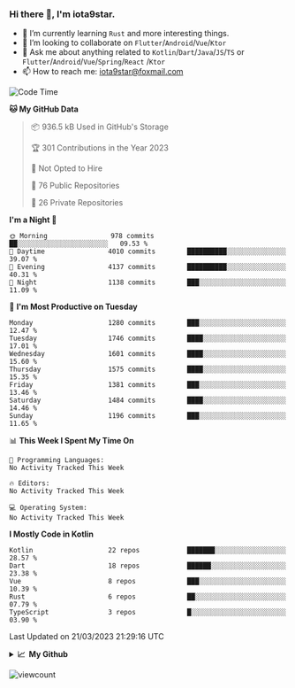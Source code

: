 ### Hi there 👋, I'm iota9star.

- 🌱 I’m currently learning `Rust` and more interesting things.
- 👯 I’m looking to collaborate on `Flutter`/`Android`/`Vue`/`Ktor`
- 💬 Ask me about anything related to `Kotlin`/`Dart`/`Java`/`JS`/`TS` or `Flutter`/`Android`/`Vue`/`Spring`/`React`
  /`Ktor`
- 📫 How to reach me: [iota9star@foxmail.com](iota9star@foxmail.com)



<!--START_SECTION:waka-->
![Code Time](http://img.shields.io/badge/Code%20Time-3%2C090%20hrs%2054%20mins-blue)

**🐱 My GitHub Data** 

> 📦 936.5 kB Used in GitHub's Storage 
 > 
> 🏆 301 Contributions in the Year 2023
 > 
> 🚫 Not Opted to Hire
 > 
> 📜 76 Public Repositories 
 > 
> 🔑 26 Private Repositories 
 > 
**I'm a Night 🦉** 

```text
🌞 Morning                978 commits         ██░░░░░░░░░░░░░░░░░░░░░░░   09.53 % 
🌆 Daytime                4010 commits        ██████████░░░░░░░░░░░░░░░   39.07 % 
🌃 Evening                4137 commits        ██████████░░░░░░░░░░░░░░░   40.31 % 
🌙 Night                  1138 commits        ███░░░░░░░░░░░░░░░░░░░░░░   11.09 % 
```
📅 **I'm Most Productive on Tuesday** 

```text
Monday                   1280 commits        ███░░░░░░░░░░░░░░░░░░░░░░   12.47 % 
Tuesday                  1746 commits        ████░░░░░░░░░░░░░░░░░░░░░   17.01 % 
Wednesday                1601 commits        ████░░░░░░░░░░░░░░░░░░░░░   15.60 % 
Thursday                 1575 commits        ████░░░░░░░░░░░░░░░░░░░░░   15.35 % 
Friday                   1381 commits        ███░░░░░░░░░░░░░░░░░░░░░░   13.46 % 
Saturday                 1484 commits        ████░░░░░░░░░░░░░░░░░░░░░   14.46 % 
Sunday                   1196 commits        ███░░░░░░░░░░░░░░░░░░░░░░   11.65 % 
```


📊 **This Week I Spent My Time On** 

```text
💬 Programming Languages: 
No Activity Tracked This Week

🔥 Editors: 
No Activity Tracked This Week

💻 Operating System: 
No Activity Tracked This Week
```

**I Mostly Code in Kotlin** 

```text
Kotlin                   22 repos            ███████░░░░░░░░░░░░░░░░░░   28.57 % 
Dart                     18 repos            ██████░░░░░░░░░░░░░░░░░░░   23.38 % 
Vue                      8 repos             ███░░░░░░░░░░░░░░░░░░░░░░   10.39 % 
Rust                     6 repos             ██░░░░░░░░░░░░░░░░░░░░░░░   07.79 % 
TypeScript               3 repos             █░░░░░░░░░░░░░░░░░░░░░░░░   03.90 % 
```




 Last Updated on 21/03/2023 21:29:16 UTC
<!--END_SECTION:waka-->

<details>
  <summary><b>📈&nbsp;&nbsp;My Github</b></summary>
  <br>
  <img src='https://github-profile-trophy.vercel.app/?username=iota9star'>
  <img src='https://bad-apple-github-readme.vercel.app/api?show_bg=1&username=iota9star&hide_title=true'>
  <img src='http://cr-skills-chart-widget.azurewebsites.net/api/api?username=iota9star'>
</details>


![viewcount](https://count.getloli.com/get/@iota9star?theme=rule34)
